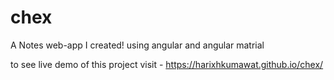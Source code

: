 # chex
A Notes web-app I created! using angular and angular matrial

to see live demo of this project visit - https://harixhkumawat.github.io/chex/
